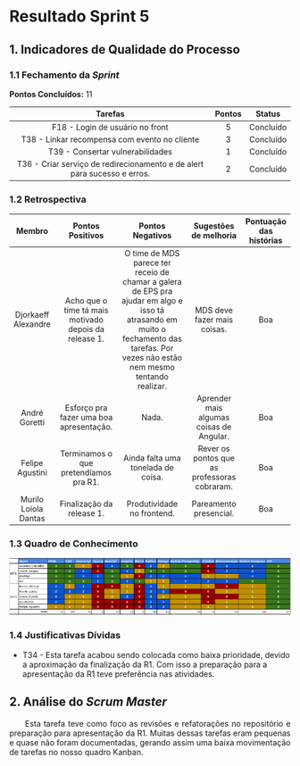 # Resultado Sprint 5

## 1. Indicadores de Qualidade do Processo

### 1.1 Fechamento da _Sprint_

**Pontos Concluídos:** 11

| Tarefas | Pontos | Status |
|:-------:|:------:|:------:|
|F18 - Login de usuário no front|5|Concluído|
|T38 - Linkar recompensa com evento no cliente|3|Concluído|
|T39 - Consertar vulnerabilidades|1|Concluído|
|T36 - Criar serviço de redirecionamento e de alert para sucesso e erros.|2|Concluído|

### 1.2 Retrospectiva

|Membro|Pontos Positivos|Pontos Negativos|Sugestões de melhoria| Pontuação das histórias |
|:---:|:------:|:-----:|:---:|:---:|
|Djorkaeff Alexandre|Acho que o time tá mais motivado depois da release 1.|O time de MDS parece ter receio de chamar a galera de EPS pra ajudar em algo e isso tá atrasando em muito o fechamento das tarefas. Por vezes não estão nem mesmo tentando realizar.|MDS deve fazer mais coisas.|Boa|
|André Goretti|Esforço pra fazer uma boa apresentação.|Nada.|Aprender mais algumas coisas de Angular.|Boa|
|Felipe Agustini|Terminamos o que pretendíamos pra R1.|Ainda falta uma tonelada de coisa.|Rever os pontos que as professoras cobraram.|Boa|
|Murilo Loiola Dantas|Finalização da release 1.|Produtividade no frontend.|Pareamento presencial.|Boa|

### 1.3 Quadro de Conhecimento

![Quadro de conhecimento](../../images/con_sprint5.png)

### 1.4 Justificativas Dívidas

* T34 - Esta tarefa acabou sendo colocada como baixa prioridade, devido a aproximação da finalização da R1. Com isso a preparação para a apresentação da R1 teve preferência nas atividades.

## 2. Análise do _Scrum Master_

<p style="text-align:justify">&emsp;&emsp;Esta tarefa teve como foco as revisões e refatorações no repositório e preparação para apresentação da R1. Muitas dessas tarefas eram pequenas e quase não foram documentadas, gerando assim uma baixa movimentação de tarefas no nosso quadro Kanban. </p>
